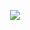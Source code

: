 <p align="center"><img src="https://github.com/user-attachments/assets/45103515-4552-446f-9249-256b74d2ff5b">
